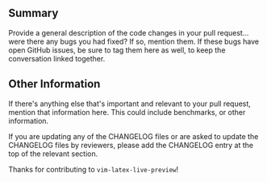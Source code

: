 <!-- Template from https://github.com/rails/rails/blob/master/.github/pull_request_template.md -->
## Summary

Provide a general description of the code changes in your pull request... were there any bugs you had fixed? If so,
mention them. If these bugs have open GitHub issues, be sure to tag them here as well, to keep the conversation linked
together.

## Other Information

If there's anything else that's important and relevant to your pull request, mention that information here. This could
include benchmarks, or other information.

If you are updating any of the CHANGELOG files or are asked to update the CHANGELOG files by reviewers, please add the
CHANGELOG entry at the top of the relevant section.

Thanks for contributing to `vim-latex-live-preview`!

